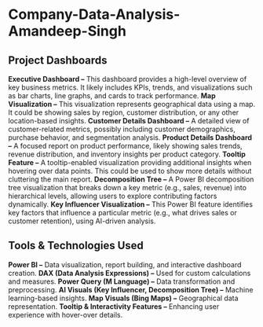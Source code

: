 # Company-Data-Analysis-Amandeep-Singh
## Project Dashboards
**Executive Dashboard –** This dashboard provides a high-level overview of key business metrics. It likely includes KPIs, trends, and visualizations such as bar charts, line graphs, and cards to track performance.
**Map Visualization –** This visualization represents geographical data using a map. It could be showing sales by region, customer distribution, or any other location-based insights.
**Customer Details Dashboard –** A detailed view of customer-related metrics, possibly including customer demographics, purchase behavior, and segmentation analysis.
**Product Details Dashboard –** A focused report on product performance, likely showing sales trends, revenue distribution, and inventory insights per product category.
**Tooltip Feature –** A tooltip-enabled visualization providing additional insights when hovering over data points. This could be used to show more details without cluttering the main report.
**Decomposition Tree –** A Power BI decomposition tree visualization that breaks down a key metric (e.g., sales, revenue) into hierarchical levels, allowing users to explore contributing factors dynamically.
**Key Influencer Visualization –** This Power BI feature identifies key factors that influence a particular metric (e.g., what drives sales or customer retention), using AI-driven analysis.

## Tools & Technologies Used
**Power BI –** Data visualization, report building, and interactive dashboard creation.
**DAX (Data Analysis Expressions) –** Used for custom calculations and measures.
**Power Query (M Language) –** Data transformation and preprocessing.
**AI Visuals (Key Influencer, Decomposition Tree) –** Machine learning-based insights.
**Map Visuals (Bing Maps) –** Geographical data representation.
**Tooltip & Interactivity Features –** Enhancing user experience with hover-over details.
